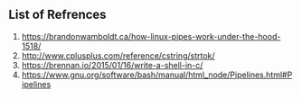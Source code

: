 ## List of Refrences

1. https://brandonwamboldt.ca/how-linux-pipes-work-under-the-hood-1518/
2. http://www.cplusplus.com/reference/cstring/strtok/
3. https://brennan.io/2015/01/16/write-a-shell-in-c/
4. https://www.gnu.org/software/bash/manual/html_node/Pipelines.html#Pipelines